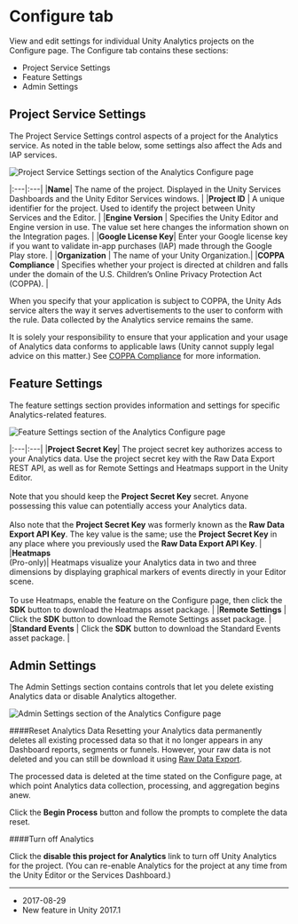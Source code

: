 # Configure tab 

View and edit settings for individual Unity Analytics projects on the Configure page. The Configure tab contains these sections:

* Project Service Settings
* Feature Settings
* Admin Settings

## Project Service Settings
The Project Service Settings control aspects of a project for the Analytics service. As noted in the table below, some settings also affect the Ads and IAP services.


![Project Service Settings section of the Analytics Configure page](../uploads/Main/UnityAnalyticsDashboardConfigure1.png)

|:---|:---|
|__Name__| The name of the project. Displayed in the Unity Services Dashboards and the Unity Editor Services windows. |
|__Project ID__ | A unique identifier for the project. Used to identify the project between Unity Services and the Editor. |
|__Engine Version__ | Specifies the Unity Editor and Engine version in use. The value set here changes the information shown on the Integration pages. |
|__Google License Key__| Enter your Google license key if you want to validate in-app purchases (IAP) made through the Google Play store. |
|__Organization__ | The name of your Unity Organization.|
|__COPPA Compliance__ | Specifies whether your project is directed at children and falls under the domain of the U.S. Children’s Online Privacy Protection Act (COPPA).  |

When you specify that your application is subject to COPPA, the Unity Ads service alters the way it serves advertisements to the user to conform with the rule. Data collected by the Analytics service remains the same. 

It is solely your responsibility to ensure that your application and your usage of Analytics data conforms to applicable laws (Unity cannot supply legal advice on this matter.) See [COPPA Compliance](UnityAnalyticsCOPPA) for more information.

## Feature Settings
The feature settings section provides information and settings for specific Analytics-related features.

![Feature Settings section of the Analytics Configure page](../uploads/Main/UnityAnalyticsDashboardConfigure2.png)

|:---|:---|
|__Project Secret Key__| The project secret key authorizes access to your Analytics data. Use the project secret key with the Raw Data Export REST API, as well as for Remote Settings and Heatmaps support in the Unity Editor.<br/><br/>Note that you should keep the __Project Secret Key__ secret. Anyone possessing this value can potentially access your Analytics data.<br/><br/>Also note that the __Project Secret Key__ was formerly known as the __Raw Data Export API Key__. The key value is the same; use the __Project Secret Key__ in any place where you previously used the __Raw Data Export API Key__. |
|__Heatmaps<br/>__(Pro-only)| Heatmaps visualize your Analytics data in two and three dimensions by displaying graphical markers of events directly in your Editor scene.<br/><br/>To use Heatmaps, enable the feature on the Configure page, then click the __SDK__ button to download the Heatmaps asset package. |
|__Remote Settings__ | Click the **SDK** button to download the Remote Settings asset package. |
|__Standard Events__ | Click the **SDK** button to download the Standard Events asset package. |

## Admin Settings 
The Admin Settings section contains controls that let you delete existing Analytics data or disable Analytics altogether.


![Admin Settings section of the Analytics Configure page](../uploads/Main/UnityAnalyticsDashboardConfigure3.png)


####Reset Analytics Data
Resetting your Analytics data permanently deletes all existing processed data so that it no longer appears in any Dashboard reports, segments or funnels. However, your raw data is not deleted and you can still be download it using [Raw Data Export](UnityAnalyticsRawDataExport). 

The processed data is deleted at the time stated on the Configure page, at which point Analytics data collection, processing, and aggregation begins anew.

Click the **Begin Process** button and follow the prompts to complete the data reset.

####Turn off Analytics

Click the **disable this project for Analytics** link to turn off Unity Analytics for the project. (You can re-enable Analytics for the project at any time from the Unity Editor or the Services Dashboard.)

---
* <span class="page-edit">2017-08-29  <!-- include IncludeTextNewPageYesEdit --></span>
* <span class="page-history">New feature in Unity 2017.1</span>
